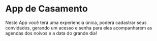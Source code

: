 <h1>App de Casamento </h1>

<p>Neste App você terá uma experiencia única, poderá cadastrar seus convidados, gerando um acesso e senha para eles acompanharem as agendas dos noivos e a data do grande dia!</p>  
